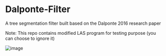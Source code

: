 # Dalponte-Filter

A tree segmentation filter built based on the Dalponte 2016 research paper

Note: This repo contains modified LAS program for testing purpose (you can choose to ignore it)

![image](https://user-images.githubusercontent.com/118844558/218240569-7fe6979c-0cd6-49cb-86ce-56a7db40b057.png)
